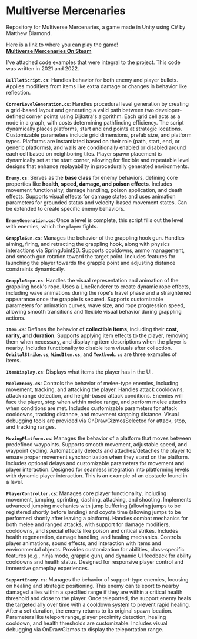 # Multiverse Mercenaries  
Repository for Multiverse Mercenaries, a game made in Unity using C# by Matthew Diamond. 

Here is a link to where you can play the game!  
[**Multiverse Mercenaries On Steam**](https://store.steampowered.com/app/2161190/Multiverse_Mercenaries/)

I've attached code examples that were integral to the project. This code was written in 2021 and 2022.

**`BullletScript.cs`**: Handles behavior for both enemy and player bullets. Applies modifiers from items like extra damage or changes in behavior like reflection.

**`CornerLevelGeneration.cs`**: Handles procedural level generation by creating a grid-based layout and generating a valid path between two developer-defined corner points using Dijkstra's algorithm. Each grid cell acts as a node in a graph, with costs determining pathfinding efficiency. The script dynamically places platforms, start and end points at strategic locations. Customizable parameters include grid dimensions, prefab size, and platform types. Platforms are instantiated based on their role (path, start, end, or generic platforms), and walls are conditionally enabled or disabled around each cell based on neighboring tiles. Player spawn placement is dynamically set at the start corner, allowing for flexible and repeatable level designs that enhance replayability in procedurally generated environments.

**`Enemy.cs`**: Serves as the **base class** for enemy behaviors, defining core properties like **health, speed, damage, and poison effects**. Includes movement functionality, damage handling, poison application, and death effects. Supports visual effects for damage states and uses animation parameters for grounded status and velocity-based movement states. Can be extended to create specific enemy behaviors.

**`EnemyGeneration.cs`**: Once a level is complete, this script fills out the level with enemies, which the player fights. 

**`GrappleGun.cs`**: Manages the behavior of the grappling hook gun. Handles aiming, firing, and retracting the grappling hook, along with physics interactions via SpringJoint2D. Supports cooldowns, ammo management, and smooth gun rotation toward the target point. Includes features for launching the player towards the grapple point and adjusting distance constraints dynamically.

**`GrappleRope.cs`**: Handles the visual representation and animation of the grappling hook's rope. Uses a LineRenderer to create dynamic rope effects, including wave animations during the rope's travel phase and a straightened appearance once the grapple is secured. Supports customizable parameters for animation curves, wave size, and rope progression speed, allowing smooth transitions and flexible visual behavior during grappling actions.

**`Item.cs`**: Defines the behavior of **collectible items**, including their **cost, rarity, and duration**. Supports applying item effects to the player, removing them when necessary, and displaying item descriptions when the player is nearby. Includes functionality to disable item visuals after collection. **`OrbitalStrike.cs`**, **`WindItem.cs`**, and **`Textbook.cs`** are three examples of items.

**`ItemDisplay.cs`**: Displays what items the player has in the UI.

**`MeeleEnemy.cs`**: Controls the behavior of melee-type enemies, including movement, tracking, and attacking the player. Handles attack cooldowns, attack range detection, and height-based attack conditions. Enemies will face the player, stop when within melee range, and perform melee attacks when conditions are met. Includes customizable parameters for attack cooldowns, tracking distance, and movement stopping distance. Visual debugging tools are provided via OnDrawGizmosSelected for attack, stop, and tracking ranges.

**`MovingPlatform.cs`**: Manages the behavior of a platform that moves between predefined waypoints. Supports smooth movement, adjustable speed, and waypoint cycling. Automatically detects and attaches/detaches the player to ensure proper movement synchronization when they stand on the platform. Includes optional delays and customizable parameters for movement and player interaction. Designed for seamless integration into platforming levels with dynamic player interaction. This is an example of an obstacle found in a level.

**`PlayerController.cs`**: Manages core player functionality, including movement, jumping, sprinting, dashing, attacking, and shooting. Implements advanced jumping mechanics with jump buffering (allowing jumps to be registered shortly before landing) and coyote time (allowing jumps to be performed shortly after leaving a platform). Handles combat mechanics for both melee and ranged attacks, with support for damage modifiers, cooldowns, and special effects like poison and critical strikes. Includes health regeneration, damage handling, and healing mechanics. Controls player animations, sound effects, and interaction with items and environmental objects. Provides customization for abilities, class-specific features (e.g., ninja mode, grapple gun), and dynamic UI feedback for ability cooldowns and health status. Designed for responsive player control and immersive gameplay experiences.

**`SupportEnemy.cs`**: Manages the behavior of support-type enemies, focusing on healing and strategic positioning. This enemy can teleport to nearby damaged allies within a specified range if they are within a critical health threshold and close to the player. Once teleported, the support enemy heals the targeted ally over time with a cooldown system to prevent rapid healing. After a set duration, the enemy returns to its original spawn location. Parameters like teleport range, player proximity detection, healing cooldown, and health thresholds are customizable. Includes visual debugging via OnDrawGizmos to display the teleportation range.
